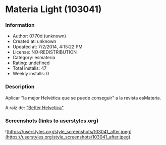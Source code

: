 # Materia Light (103041)

### Information
- Author: 0770d (unknown)
- Created at: unknown
- Updated at: 7/2/2014, 4:15:22 PM
- License: NO-REDISTRIBUTION
- Category: esmateria
- Rating: undefined
- Total installs: 47
- Weekly installs: 0


### Description
Aplicar "la mejor Helvética que se puede conseguir" a la revista esMateria.

A raíz de: <a href="http://css-tricks.com/snippets/css/better-helvetica/">"Better Helvetica"</a>


### Screenshots (links to userstyles.org)
![https://userstyles.org/style_screenshots/103041_after.jpeg](https://userstyles.org/style_screenshots/103041_after.jpeg)


